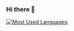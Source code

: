 ### Hi there 👋

<!--[![GitHub stats](https://github-readme-stats.vercel.app/api?username=FellipePatrick&show_icons=true&theme=default&include_all_commits=true&count_private=true)](https://github.com/anuraghazra/github-readme-stats)-->


[![Most Used Languages](https://github-readme-stats.vercel.app/api/top-langs/?username=FellipePatrick&layout=compact&langs_count=17&theme=default)](https://github.com/anuraghazra/github-readme-stats)
